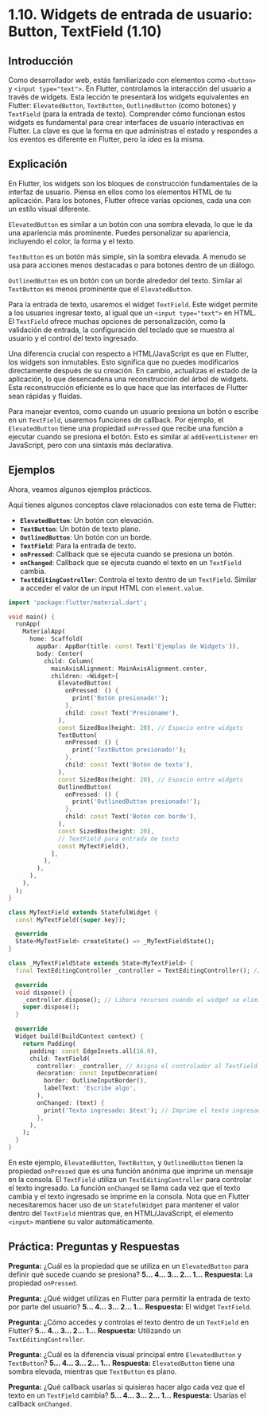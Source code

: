 # 1.10. Widgets de entrada de usuario: Button, TextField (1.10)

## Introducción

Como desarrollador web, estás familiarizado con elementos como `<button>` y `<input type="text">`. En Flutter, controlamos la interacción del usuario a través de widgets. Esta lección te presentará los widgets equivalentes en Flutter: `ElevatedButton`, `TextButton`, `OutlinedButton` (como botones) y `TextField` (para la entrada de texto). Comprender cómo funcionan estos widgets es fundamental para crear interfaces de usuario interactivas en Flutter.  La clave es que la forma en que administras el estado y respondes a los eventos es diferente en Flutter, pero la *idea* es la misma.

## Explicación

En Flutter, los widgets son los bloques de construcción fundamentales de la interfaz de usuario.  Piensa en ellos como los elementos HTML de tu aplicación. Para los botones, Flutter ofrece varias opciones, cada una con un estilo visual diferente.

`ElevatedButton` es similar a un botón con una sombra elevada, lo que le da una apariencia más prominente. Puedes personalizar su apariencia, incluyendo el color, la forma y el texto.

`TextButton` es un botón más simple, sin la sombra elevada. A menudo se usa para acciones menos destacadas o para botones dentro de un diálogo.

`OutlinedButton` es un botón con un borde alrededor del texto. Similar al `TextButton` es menos prominente que el `ElevatedButton`.

Para la entrada de texto, usaremos el widget `TextField`.  Este widget permite a los usuarios ingresar texto, al igual que un `<input type="text">` en HTML. El `TextField` ofrece muchas opciones de personalización, como la validación de entrada, la configuración del teclado que se muestra al usuario y el control del texto ingresado.

Una diferencia crucial con respecto a HTML/JavaScript es que en Flutter, los widgets son inmutables.  Esto significa que no puedes modificarlos directamente después de su creación. En cambio, actualizas el estado de la aplicación, lo que desencadena una reconstrucción del árbol de widgets.  Esta reconstrucción eficiente es lo que hace que las interfaces de Flutter sean rápidas y fluidas.

Para manejar eventos, como cuando un usuario presiona un botón o escribe en un `TextField`, usaremos funciones de callback.  Por ejemplo, el `ElevatedButton` tiene una propiedad `onPressed` que recibe una función a ejecutar cuando se presiona el botón.  Esto es similar al `addEventListener` en JavaScript, pero con una sintaxis más declarativa.

## Ejemplos

Ahora, veamos algunos ejemplos prácticos.

Aquí tienes algunos conceptos clave relacionados con este tema de Flutter:

*   **`ElevatedButton`**: Un botón con elevación.
*   **`TextButton`**: Un botón de texto plano.
*   **`OutlinedButton`**: Un botón con un borde.
*   **`TextField`**: Para la entrada de texto.
*   **`onPressed`**:  Callback que se ejecuta cuando se presiona un botón.
*   **`onChanged`**: Callback que se ejecuta cuando el texto en un `TextField` cambia.
*   **`TextEditingController`**: Controla el texto dentro de un `TextField`. Similar a acceder el valor de un input HTML con `element.value`.

```dart
import 'package:flutter/material.dart';

void main() {
  runApp(
    MaterialApp(
      home: Scaffold(
        appBar: AppBar(title: const Text('Ejemplos de Widgets')),
        body: Center(
          child: Column(
            mainAxisAlignment: MainAxisAlignment.center,
            children: <Widget>[
              ElevatedButton(
                onPressed: () {
                  print('Botón presionado!');
                },
                child: const Text('Presióname'),
              ),
              const SizedBox(height: 20), // Espacio entre widgets
              TextButton(
                onPressed: () {
                  print('TextButton presionado!');
                },
                child: const Text('Botón de texto'),
              ),
              const SizedBox(height: 20), // Espacio entre widgets
              OutlinedButton(
                onPressed: () {
                  print('OutlinedButton presionado!');
                },
                child: const Text('Botón con borde'),
              ),
              const SizedBox(height: 20),
              // TextField para entrada de texto
              const MyTextField(),
            ],
          ),
        ),
      ),
    ),
  );
}

class MyTextField extends StatefulWidget {
  const MyTextField({super.key});

  @override
  State<MyTextField> createState() => _MyTextFieldState();
}

class _MyTextFieldState extends State<MyTextField> {
  final TextEditingController _controller = TextEditingController(); // Controlador para el TextField

  @override
  void dispose() {
    _controller.dispose(); // Libera recursos cuando el widget se elimina
    super.dispose();
  }

  @override
  Widget build(BuildContext context) {
    return Padding(
      padding: const EdgeInsets.all(16.0),
      child: TextField(
        controller: _controller, // Asigna el controlador al TextField
        decoration: const InputDecoration(
          border: OutlineInputBorder(),
          labelText: 'Escribe algo',
        ),
        onChanged: (text) {
          print('Texto ingresado: $text'); // Imprime el texto ingresado
        },
      ),
    );
  }
}
```

En este ejemplo, `ElevatedButton`, `TextButton`, y `OutlinedButton` tienen la propiedad `onPressed` que es una función anónima que imprime un mensaje en la consola.  El `TextField` utiliza un `TextEditingController` para controlar el texto ingresado. La función `onChanged` se llama cada vez que el texto cambia y el texto ingresado se imprime en la consola. Nota que en Flutter necesitaremos hacer uso de un `StatefulWidget` para mantener el valor dentro del `TextField` mientras que, en HTML/JavaScript, el elemento `<input>` mantiene su valor automáticamente.

## Práctica: Preguntas y Respuestas

**Pregunta:** ¿Cuál es la propiedad que se utiliza en un `ElevatedButton` para definir qué sucede cuando se presiona?
**5... 4... 3... 2... 1...**
**Respuesta:** La propiedad `onPressed`.

**Pregunta:** ¿Qué widget utilizas en Flutter para permitir la entrada de texto por parte del usuario?
**5... 4... 3... 2... 1...**
**Respuesta:** El widget `TextField`.

**Pregunta:** ¿Cómo accedes y controlas el texto dentro de un `TextField` en Flutter?
**5... 4... 3... 2... 1...**
**Respuesta:** Utilizando un `TextEditingController`.

**Pregunta:** ¿Cuál es la diferencia visual principal entre `ElevatedButton` y `TextButton`?
**5... 4... 3... 2... 1...**
**Respuesta:** `ElevatedButton` tiene una sombra elevada, mientras que `TextButton` es plano.

**Pregunta:** ¿Qué callback usarías si quisieras hacer algo cada vez que el texto en un `TextField` cambia?
**5... 4... 3... 2... 1...**
**Respuesta:** Usarías el callback `onChanged`.
